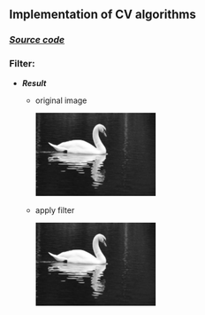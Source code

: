 ## Implementation of CV algorithms



### ***[Source code]()***

### **Filter:**
* ***Result***

  * original image
  
    <img src="/PRHW/swan.png" height="150">
    
  * apply filter
  
    <img src="/PRHW/swan.png" height="150">
  
  

